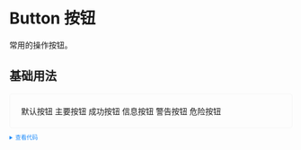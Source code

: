 <style>
  .example{
    border: 1px solid #f5f5f5;
    border-radius: 5px;
    padding: 20px;
  }
  /* .yam-button {
    margin:10px 5px;
  } */
  details > summary:first-of-type {
    font-size: 10px;
    padding: 8px 0;
    cursor: pointer;
    color: #1989fa;
  }
</style>
# Button 按钮
常用的操作按钮。
## 基础用法
<div class="example">
  <div>
    <yam-button>默认按钮</yam-button>
    <yam-button type="primary">主要按钮</yam-button>
    <yam-button type="success">成功按钮</yam-button>
    <yam-button type="info">信息按钮</yam-button>
    <yam-button type="warning">警告按钮</yam-button>
    <yam-button type="danger">危险按钮</yam-button>
  </div>
</div>

<details>
<summary>查看代码</summary>

```vue
<template>
  <div>
    <yam-button>默认按钮</yam-button>
    <yam-button type="primary">主要按钮</yam-button>
    <yam-button type="success">成功按钮</yam-button>
    <yam-button type="info">信息按钮</yam-button>
    <yam-button type="warning">警告按钮</yam-button>
    <yam-button type="danger">危险按钮</yam-button>
  </div>
</template>

```

</details>